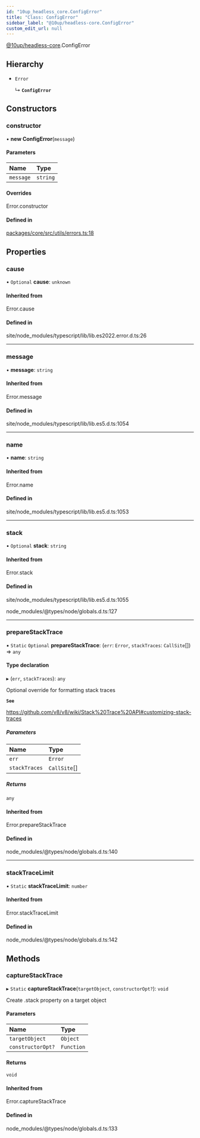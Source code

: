```yaml
---
id: "10up_headless_core.ConfigError"
title: "Class: ConfigError"
sidebar_label: "@10up/headless-core.ConfigError"
custom_edit_url: null
---
```


[@10up/headless-core](../modules/10up_headless_core.md).ConfigError

## Hierarchy

- `Error`

  ↳ **`ConfigError`**

## Constructors

### constructor

• **new ConfigError**(`message`)

#### Parameters

| Name | Type |
| :------ | :------ |
| `message` | `string` |

#### Overrides

Error.constructor

#### Defined in

[packages/core/src/utils/errors.ts:18](https://github.com/10up/headless/blob/2a6e2a0/packages/core/src/utils/errors.ts#L18)

## Properties

### cause

• `Optional` **cause**: `unknown`

#### Inherited from

Error.cause

#### Defined in

site/node_modules/typescript/lib/lib.es2022.error.d.ts:26

___

### message

• **message**: `string`

#### Inherited from

Error.message

#### Defined in

site/node_modules/typescript/lib/lib.es5.d.ts:1054

___

### name

• **name**: `string`

#### Inherited from

Error.name

#### Defined in

site/node_modules/typescript/lib/lib.es5.d.ts:1053

___

### stack

• `Optional` **stack**: `string`

#### Inherited from

Error.stack

#### Defined in

site/node_modules/typescript/lib/lib.es5.d.ts:1055

node_modules/@types/node/globals.d.ts:127

___

### prepareStackTrace

▪ `Static` `Optional` **prepareStackTrace**: (`err`: `Error`, `stackTraces`: `CallSite`[]) => `any`

#### Type declaration

▸ (`err`, `stackTraces`): `any`

Optional override for formatting stack traces

**`See`**

https://github.com/v8/v8/wiki/Stack%20Trace%20API#customizing-stack-traces

##### Parameters

| Name | Type |
| :------ | :------ |
| `err` | `Error` |
| `stackTraces` | `CallSite`[] |

##### Returns

`any`

#### Inherited from

Error.prepareStackTrace

#### Defined in

node_modules/@types/node/globals.d.ts:140

___

### stackTraceLimit

▪ `Static` **stackTraceLimit**: `number`

#### Inherited from

Error.stackTraceLimit

#### Defined in

node_modules/@types/node/globals.d.ts:142

## Methods

### captureStackTrace

▸ `Static` **captureStackTrace**(`targetObject`, `constructorOpt?`): `void`

Create .stack property on a target object

#### Parameters

| Name | Type |
| :------ | :------ |
| `targetObject` | `Object` |
| `constructorOpt?` | `Function` |

#### Returns

`void`

#### Inherited from

Error.captureStackTrace

#### Defined in

node_modules/@types/node/globals.d.ts:133
